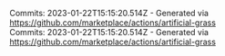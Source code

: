 Commits: 2023-01-22T15:15:20.514Z - Generated via https://github.com/marketplace/actions/artificial-grass
<br>
Commits: 2023-01-22T15:15:20.514Z - Generated via https://github.com/marketplace/actions/artificial-grass
<br>
